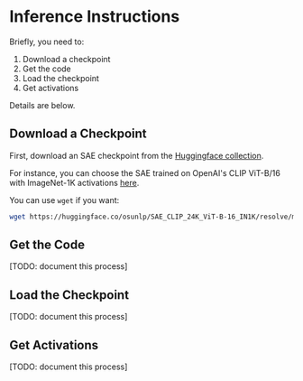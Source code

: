 # Inference Instructions

Briefly, you need to:

1. Download a checkpoint
2. Get the code
3. Load the checkpoint
4. Get activations

Details are below.

## Download a Checkpoint

First, download an SAE checkpoint from the [Huggingface collection](https://huggingface.co/collections/osunlp/sae-v-67ab8c4fdf179d117db28195).

For instance, you can choose the SAE trained on OpenAI's CLIP ViT-B/16 with ImageNet-1K activations [here](https://huggingface.co/osunlp/SAE_CLIP_24K_ViT-B-16_IN1K).

You can use `wget` if you want:

```sh
wget https://huggingface.co/osunlp/SAE_CLIP_24K_ViT-B-16_IN1K/resolve/main/sae.pt
```

## Get the Code

[TODO: document this process]

## Load the Checkpoint

[TODO: document this process]

## Get Activations

[TODO: document this process]
